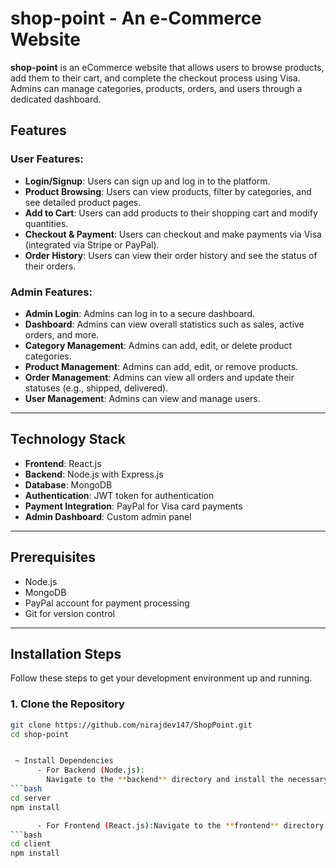 # shop-point - An e-Commerce Website

**shop-point** is an eCommerce website that allows users to browse products, add them to their cart, and complete the checkout process using Visa. Admins can manage categories, products, orders, and users through a dedicated dashboard.

## Features

### User Features:
- **Login/Signup**: Users can sign up and log in to the platform.
- **Product Browsing**: Users can view products, filter by categories, and see detailed product pages.
- **Add to Cart**: Users can add products to their shopping cart and modify quantities.
- **Checkout & Payment**: Users can checkout and make payments via Visa (integrated via Stripe or PayPal).
- **Order History**: Users can view their order history and see the status of their orders.

### Admin Features:
- **Admin Login**: Admins can log in to a secure dashboard.
- **Dashboard**: Admins can view overall statistics such as sales, active orders, and more.
- **Category Management**: Admins can add, edit, or delete product categories.
- **Product Management**: Admins can add, edit, or remove products.
- **Order Management**: Admins can view all orders and update their statuses (e.g., shipped, delivered).
- **User Management**: Admins can view and manage users.

---

## Technology Stack

- **Frontend**: React.js 
- **Backend**: Node.js with Express.js 
- **Database**: MongoDB 
- **Authentication**: JWT token for authentication
- **Payment Integration**: PayPal for Visa card payments
- **Admin Dashboard**: Custom admin panel 

---

## Prerequisites

- Node.js 
- MongoDB 
- PayPal account for payment processing
- Git for version control

---

## Installation Steps

Follow these steps to get your development environment up and running.

### 1. Clone the Repository

```bash
git clone https://github.com/nirajdev147/ShopPoint.git
cd shop-point


 ~ Install Dependencies
      - For Backend (Node.js):
        Navigate to the **backend** directory and install the necessary dependencies:
```bash
cd server
npm install

      - For Frontend (React.js):Navigate to the **frontend** directory and install the necessary dependencies:
```bash
cd client
npm install